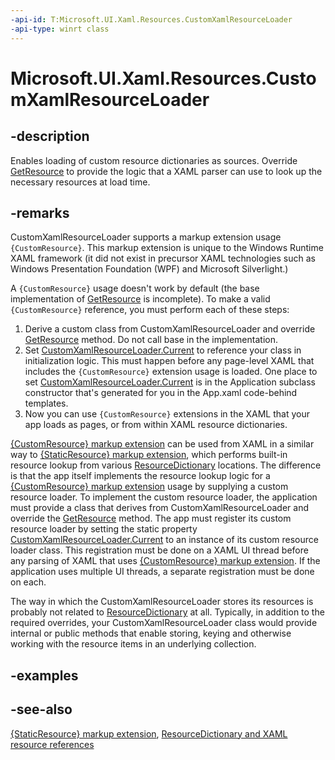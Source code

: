 ```yaml
---
-api-id: T:Microsoft.UI.Xaml.Resources.CustomXamlResourceLoader
-api-type: winrt class
---
```


<!-- Class syntax.
public class CustomXamlResourceLoader : Windows.UI.Xaml.Resources.ICustomXamlResourceLoader, Windows.UI.Xaml.Resources.ICustomXamlResourceLoaderOverrides
-->

# Microsoft.UI.Xaml.Resources.CustomXamlResourceLoader

## -description
Enables loading of custom resource dictionaries as sources. Override [GetResource](customxamlresourceloader_getresource_689752583.md) to provide the logic that a XAML parser can use to look up the necessary resources at load time.

## -remarks
CustomXamlResourceLoader supports a markup extension usage `{CustomResource}`. This markup extension is unique to the Windows Runtime XAML framework (it did not exist in precursor XAML technologies such as Windows Presentation Foundation (WPF) and Microsoft Silverlight.)

A `{CustomResource}` usage doesn't work by default (the base implementation of [GetResource](customxamlresourceloader_getresource_689752583.md) is incomplete). To make a valid `{CustomResource}` reference, you must perform each of these steps:
1. Derive a custom class from CustomXamlResourceLoader and override [GetResource](customxamlresourceloader_getresource_689752583.md) method. Do not call base in the implementation.
1. Set [CustomXamlResourceLoader.Current](customxamlresourceloader_current.md) to reference your class in initialization logic. This must happen before any page-level XAML that includes the `{CustomResource}` extension usage is loaded. One place to set [CustomXamlResourceLoader.Current](customxamlresourceloader_current.md) is in the Application subclass constructor that's generated for you in the App.xaml code-behind templates.
1. Now you can use `{CustomResource}` extensions in the XAML that your app loads as pages, or from within XAML resource dictionaries.


[{CustomResource} markup extension](/windows/uwp/xaml-platform/customresource-markup-extension) can be used from XAML in a similar way to [{StaticResource} markup extension](/windows/uwp/xaml-platform/staticresource-markup-extension), which performs built-in resource lookup from various [ResourceDictionary](../microsoft.ui.xaml/resourcedictionary.md) locations. The difference is that the app itself implements the resource lookup logic for a [{CustomResource} markup extension](/windows/uwp/xaml-platform/customresource-markup-extension) usage by supplying a custom resource loader. To implement the custom resource loader, the application must provide a class that derives from CustomXamlResourceLoader and override the [GetResource](customxamlresourceloader_getresource_689752583.md) method. The app must register its custom resource loader by setting the static property [CustomXamlResourceLoader.Current](customxamlresourceloader_current.md) to an instance of its custom resource loader class. This registration must be done on a XAML UI thread before any parsing of XAML that uses [{CustomResource} markup extension](/windows/uwp/xaml-platform/customresource-markup-extension). If the application uses multiple UI threads, a separate registration must be done on each.

The way in which the CustomXamlResourceLoader stores its resources is probably not related to [ResourceDictionary](../microsoft.ui.xaml/resourcedictionary.md) at all. Typically, in addition to the required overrides, your CustomXamlResourceLoader class would provide internal or public methods that enable storing, keying and otherwise working with the resource items in an underlying collection.

## -examples

## -see-also
[{StaticResource} markup extension](/windows/uwp/xaml-platform/staticresource-markup-extension), [ResourceDictionary and XAML resource references](/windows/uwp/controls-and-patterns/resourcedictionary-and-xaml-resource-references)
